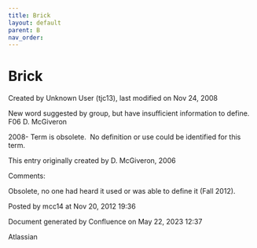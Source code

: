 ```yaml
---
title: Brick
layout: default
parent: B
nav_order:
---
```


# Brick

Created by  Unknown User (tjc13), last modified on Nov 24, 2008

New word suggested by group, but have insufficient information to define. F06 D. McGiveron

2008- Term is obsolete.  No definition or use could be identified for this term.

This entry originally created by D. McGiveron, 2006  

Comments:

Obsolete, no one had heard it used or was able to define it (Fall 2012). 

Posted by mcc14 at Nov 20, 2012 19:36

Document generated by Confluence on May 22, 2023 12:37

Atlassian
